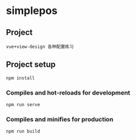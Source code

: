 # simplepos

## Project 
```
vue+view-design 各种配置练习
```
## Project setup
```
npm install
```

### Compiles and hot-reloads for development
```
npm run serve
```

### Compiles and minifies for production
```
npm run build
```

